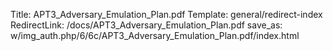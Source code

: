 Title: APT3_Adversary_Emulation_Plan.pdf
Template: general/redirect-index
RedirectLink: /docs/APT3_Adversary_Emulation_Plan.pdf
save_as: w/img_auth.php/6/6c/APT3_Adversary_Emulation_Plan.pdf/index.html